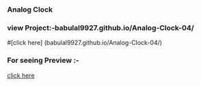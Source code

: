 ### Analog Clock

### view Project:-babulal9927.github.io/Analog-Clock-04/
#[click here] (babulal9927.github.io/Analog-Clock-04/)
### For seeing Preview :- 
[click here](https://babulal9927.github.io/Analog-Clock-04/)
